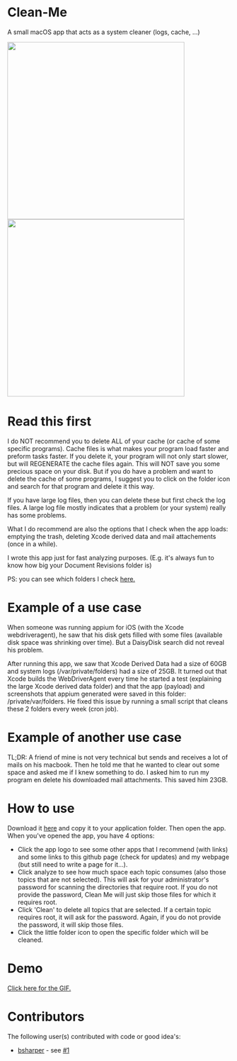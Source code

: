 # Clean-Me
A small macOS app that acts as a system cleaner (logs, cache, ...)

<img src="https://github.com/Kevin-De-Koninck/Clean-Me/blob/master/ReadMe%20Resources/Cleam-Me-image1.png?raw=true" width="400" />
<img src="https://github.com/Kevin-De-Koninck/Clean-Me/blob/master/ReadMe%20Resources/Cleam-Me-image2.png?raw=true" width="400" />

# Read this first

I do NOT recommend you to delete ALL of your cache (or cache of some specific programs). Cache files is what makes your program load faster and preform tasks faster. If you delete it, your program will not only start slower, but will REGENERATE the cache files again. This will NOT save you some precious space on your disk.
But if you do have a problem and want to delete the cache of some programs, I suggest you to click on the folder icon and search for that program and delete it this way.

If you have large log files, then you can delete these but first check the log files. A large log file mostly indicates that a problem (or your system) really has some problems.

What I do recommend are also the options that I check when the app loads: emptying the trash, deleting Xcode derived data and mail attachements (once in a while).

I wrote this app just for fast analyzing purposes. (E.g. it's always fun to know how big your Document Revisions folder is)

PS: you can see which folders I check [here.](https://github.com/Kevin-De-Koninck/Clean-Me/blob/master/Clean%20Me/Paths.swift#L11)

# Example of a use case
When someone was running appium for iOS (with the Xcode webdriveragent), he saw that his disk gets filled with some files (available disk space was shrinking over time). But a DaisyDisk search did not reveal his problem.

After running this app, we saw that Xcode Derived Data had a size of 60GB and system logs (/var/private/folders) had a size of 25GB.
It turned out that Xcode builds the WebDriverAgent every time he started a test (explaining the large Xcode derived data folder) and that the app (payload) and screenshots that appium generated were saved in this folder: /private/var/folders. He fixed this issue by running a small script that cleans these 2 folders every week (cron job).

# Example of another use case
TL;DR: A friend of mine is not very technical but sends and receives a lot of mails on his macbook. Then he told me that he wanted to clear out some space and asked me if I knew something to do. I asked him to run my program en delete his downloaded mail attachments. This saved him 23GB.

# How to use
Download it [here](https://github.com/Kevin-De-Koninck/Clean-Me/releases/download/v1.1.1/Clean.Me.app.zip) and copy it to your application folder. Then open the app.
When you've opened the app, you have 4 options:
- Click the app logo to see some other apps that I recommend (with links) and some links to this github page (check for updates) and my webpage (but still need to write a page for it...).
- Click analyze to see how much space each topic consumes (also those topics that are not selected). This will ask for your administrator's password for scanning the directories that require root. If you do not provide the password, Clean Me will just skip those files for which it requires root.
- Click 'Clean' to delete all topics that are selected. If a certain topic requires root, it will ask for the password. Again, if you do not provide the password, it will skip those files.
- Click the little folder icon to open the specific folder which will be cleaned.

# Demo
[Click here for the GIF.](https://github.com/Kevin-De-Koninck/Clean-Me/blob/master/ReadMe%20Resources/demo.gif)

# Contributors
The following user(s) contributed with code or good idea's:
- [bsharper](https://github.com/bsharper) - see [#1](https://github.com/Kevin-De-Koninck/Clean-Me/issues/1)
